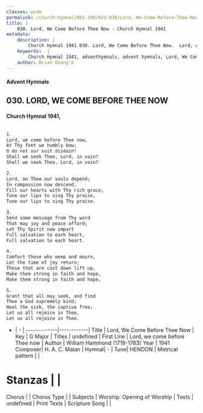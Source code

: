 ```yaml
---
classes: wide
permalink: /church-hymnal/001-100/021-030/Lord,-We-Come-Before-Thee-Now/
title: |
    030. Lord, We Come Before Thee Now - Church Hymnal 1941
metadata:
    description: |
        Church Hymnal 1941 030. Lord, We Come Before Thee Now.  Lord, we come before Thee now,  At Thy feet we humbly bow;  O do not our suit disdain!  Shall we seek Thee, Lord, in vain?  Shall we seek Thee, Lord, in vain?  
    keywords:  |
        Church Hymnal 1941, adventhymnals, advent hymnals, Lord, We Come Before Thee Now, Lord, we come before Thee now. 
    author: Brian Onang'o
---
```


#### Advent Hymnals
## 030. LORD, WE COME BEFORE THEE NOW
####  Church Hymnal 1941,

```txt

1.
Lord, we come before Thee now, 
At Thy feet we humbly bow; 
O do not our suit disdain! 
Shall we seek Thee, Lord, in vain? 
Shall we seek Thee, Lord, in vain? 

2.
Lord, on Thee our souls depend; 
In compassion now descend, 
Fill our hearts with Thy rich grace, 
Tune our lips to sing Thy praise, 
Tune our lips to sing Thy praise. 

3.
Send some message from Thy word 
That may joy and peace afford; 
Let Thy Spirit now impart 
Full salvation to each heart, 
Full salvation to each heart. 

4.
Comfort those who weep and mourn, 
Let the time of joy return; 
Those that are cast down lift up, 
Make them strong in faith and hope, 
Make them strong in faith and hope. 

5.
Grant that all may seek, and find 
Thee a God supremely kind; 
Heal the sick, the captive free; 
Let us all rejoice in Thee, 
Let us all rejoice in Thee.


```

- |   -  |
-------------|------------|
Title | Lord, We Come Before Thee Now |
Key | G Major |
Titles | undefined |
First Line | Lord, we come before Thee now |
Author | William Hammond (1719-1783)
Year | 1941
Composer| H. A. C. Malan |
Hymnal|  - |
Tune| HENDON |
Metrical pattern | |
# Stanzas |  |
Chorus |  |
Chorus Type |  |
Subjects | Worship: Opening of Worship |
Texts | undefined |
Print Texts | 
Scripture Song |  |
    
